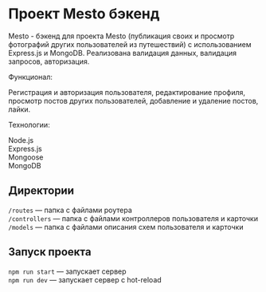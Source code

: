 
<h1> Проект Mesto бэкенд </h1>

Mesto - бэкенд для проекта Mesto (публикация своих и просмотр фотографий других пользователей из путешествий) с использованием Express.js и MongoDB. Реализована валидация данных, валидация запросов, авторизация.

Функционал:

Регистрация и авторизация пользователя, редактирование профиля, просмотр постов других пользователей, добавление и удаление постов, лайки.

Технологии:

Node.js <br>
Express.js <br>
Mongoose <br>
MongoDB <br>



## Директории
`/routes` — папка с файлами роутера  
`/controllers` — папка с файлами контроллеров пользователя и карточки   
`/models` — папка с файлами описания схем пользователя и карточки  

## Запуск проекта
`npm run start` — запускает сервер   
`npm run dev` — запускает сервер с hot-reload


